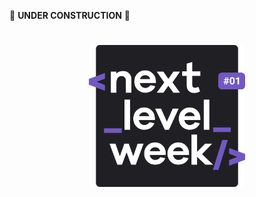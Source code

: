 🚧 **UNDER CONSTRUCTION** 🚧

<h1 align="center">
    <img alt="Next Level Week" title="Next Level Week" src=".github/logo.svg" width="250px" />
</h1>